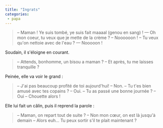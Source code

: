 ```yaml
---
title: "Ingrats"
categories:
 - papa
---
```



> – Maman ! Ye suis tombé, ye suis fait maaaal (genou en sang) !
> — Oh mon coeur, tu veux que je mette de la crème ?
> – Noooooon !
> – Tu veux qu'on nettoie avec de l'eau ?
> — Nooooon !

Soudain, il s'éloigne en courant.

> – Attends, bonhomme, un bisou a maman ?
> – Et après, tu me laisses tranquille ?

Peinée, elle va voir le grand :

> – J'ai pas beaucoup profité de toi aujourd'hui!
> – Non.
> – Tu t'es bien amusé avec tes copains ?
> – Oui.
> – Tu as passé une bonne journée ?
> – Oui
> – Chouette alors !

Elle lui fait un câlin, puis il reprend la parole :

> – Maman, on repart tout de suite ?
> – Non mon cœur, on est là jusqu'à demain
> – Alors euh… Tu peux sortir s'il te plait maintenant ?
